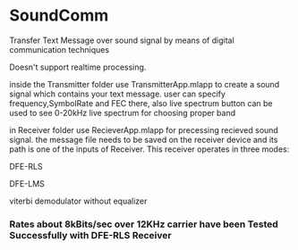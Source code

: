 # SoundComm

Transfer Text Message over sound signal by means of digital communication techniques

Doesn't support realtime processing.

inside the Transmitter folder use TransmitterApp.mlapp to create a sound signal which contains your text message. user can specify frequency,SymbolRate and FEC there, also live spectrum button can be used to see 0-20kHz live spectrum for choosing proper band

in Receiver folder use RecieverApp.mlapp for precessing recieved sound signal. the message file needs to be saved on the receiver device and its path is one of the inputs of Receiver. This receiver operates in three modes:



DFE-RLS

DFE-LMS

viterbi demodulator without equalizer

### Rates about 8kBits/sec over 12KHz carrier have been Tested Successfully with DFE-RLS Receiver
